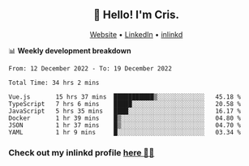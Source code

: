 
<h2 align="center">👋 Hello! I'm Cris.</h2>
<p align="center">
  <a href="https://www.criscunas.dev">Website</a> •
  <a href="https://www.linkedin.com/in/cristophercunas/">LinkedIn</a> •
  <a href="https://www.inlinkd.app">inlinkd</a>
  
</p>


📊 **Weekly development breakdown**
<!--START_SECTION:waka-->

```text
From: 12 December 2022 - To: 19 December 2022

Total Time: 34 hrs 2 mins

Vue.js       15 hrs 37 mins  ███████████▒░░░░░░░░░░░░░   45.18 %
TypeScript   7 hrs 6 mins    █████░░░░░░░░░░░░░░░░░░░░   20.58 %
JavaScript   5 hrs 35 mins   ████░░░░░░░░░░░░░░░░░░░░░   16.17 %
Docker       1 hr 39 mins    █▒░░░░░░░░░░░░░░░░░░░░░░░   04.80 %
JSON         1 hr 37 mins    █▒░░░░░░░░░░░░░░░░░░░░░░░   04.70 %
YAML         1 hr 9 mins     █░░░░░░░░░░░░░░░░░░░░░░░░   03.34 %
```

<!--END_SECTION:waka-->

<div> 
  <h3>Check out my inlinkd profile
  <a href="https://www.inlinkd.app/link/cristophercunas">here 👨‍💻</a>
  </h3>
</div>
